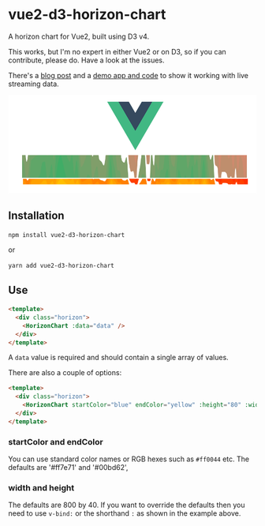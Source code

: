 # vue2-d3-horizon-chart

A horizon chart for Vue2, built using D3 v4.

This works, but I'm no expert in either Vue2 or on D3, so if you can contribute, please do. Have a look at the issues.

There's a [blog post](https://www.wwwdotcomslash.com/posts/Horizon-Charts-in-Vue2/) and a [demo app and code](https://github.com/colwilson/vue2-d3-horizon-chart-demo) to show it working with live streaming data.

![Image of Horizon Chart](/screenshot.png)

## Installation

`npm install vue2-d3-horizon-chart`

or

`yarn add vue2-d3-horizon-chart`

## Use

```html
<template>
  <div class="horizon">
    <HorizonChart :data="data" />
  </div>
</template>
```
A `data` value is required and should contain a single array of values.

There are also a couple of options:

```html
<template>
  <div class="horizon">
    <HorizonChart startColor="blue" endColor="yellow" :height="80" :width="600" :data="data" />
  </div>
</template>
```

### startColor and endColor
You can use standard color names or RGB hexes such as `#ff0044` etc. The defaults are '#ff7e71' and '#00bd62',

### width and height
The defaults are 800 by 40. If you want to override the defaults then you need to use `v-bind:` or the shorthand `:` as shown in the example above.
